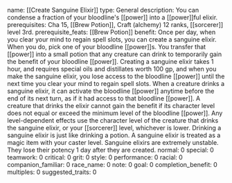 name: [[Create Sanguine Elixir]]
type: General
description: You can condense a fraction of your bloodline's [[power]] into a [[power]]ful elixir.
prerequisites: Cha 15, [[Brew Potion]], Craft (alchemy) 12 ranks, [[sorcerer]] level 3rd.
prerequisite_feats: [[Brew Potion]]
benefit: Once per day, when you clear your mind to regain spell slots, you can create a sanguine elixir. When you do, pick one of your bloodline [[power]]s. You transfer that [[power]] into a small potion that any creature can drink to temporarily gain the benefit of your bloodline [[power]]. Creating a sanguine elixir takes 1 hour, and requires special oils and distillates worth 100 gp, and when you make the sanguine elixir, you lose access to the bloodline [[power]] until the next time you clear your mind to regain spell slots. When a creature drinks a sanguine elixir, it can activate the bloodline [[power]] anytime before the end of its next turn, as if it had access to that bloodline [[power]]. A creature that drinks the elixir cannot gain the benefit if its character level does not equal or exceed the minimum level of the bloodline [[power]]. Any level-dependent effects use the character level of the creature that drinks the sanguine elixir, or your [[sorcerer]] level, whichever is lower. Drinking a sanguine elixir is just like drinking a potion. A sanguine elixir is treated as a magic item with your caster level. Sanguine elixirs are extremely unstable. They lose their potency 1 day after they are created.
normal: 0
special: 0
teamwork: 0
critical: 0
grit: 0
style: 0
performance: 0
racial: 0
companion_familiar: 0
race_name: 0
note: 0
goal: 0
completion_benefit: 0
multiples: 0
suggested_traits: 0
